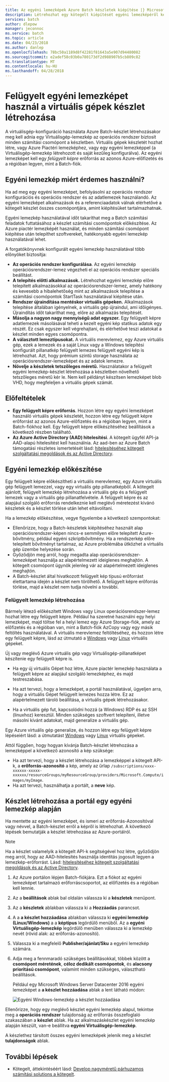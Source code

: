 ```yaml
---
title: Az egyéni lemezképek Azure Batch készletek kiépítése |} Microsoft Docs
description: Létrehozhat egy kötegelt kiépítését egyéni lemezképéről készlet számítási csomópontokra, amelyeket a szoftver- és az alkalmazáshoz szükséges adatokat tartalmazzák. Egyéni lemezkép egy hatékony módját a számítási csomópontok a Batch-alkalmazások futtatásához.
services: batch
author: dlepow
manager: jeconnoc
ms.service: batch
ms.topic: article
ms.date: 04/23/2018
ms.author: danlep
ms.openlocfilehash: 78bc50a1189d8f42281f81643a5e907d94480082
ms.sourcegitcommit: e2adef58c03b0a780173df2d988907b5cb809c82
ms.translationtype: MT
ms.contentlocale: hu-HU
ms.lasthandoff: 04/28/2018
---
```

# <a name="use-a-managed-custom-image-to-create-a-pool-of-virtual-machines"></a>Felügyelt egyéni lemezképet használ a virtuális gépek készlet létrehozása 

A virtuálisgép-konfiguráció használata Azure Batch-készlet létrehozásakor meg kell adnia egy Virtuálisgép-lemezkép az operációs rendszer biztosít minden számítási csomópont a készletben. Virtuális gépek készletét hozhat létre, vagy Azure Piactéri lemezképhez, vagy egy egyéni lemezképpel (a Virtuálisgép-lemezkép létrehozott és saját kezűleg konfigurálva). Az egyéni lemezképet kell egy *felügyelt képre* erőforrás az azonos Azure-előfizetés és a régióban legyen, mint a Batch-fiók.

## <a name="why-use-a-custom-image"></a>Egyéni lemezkép miért érdemes használni?
Ha ad meg egy egyéni lemezképet, befolyásolni az operációs rendszer konfigurációs és operációs rendszer és az adatlemezek használandó. Az egyéni lemezképet alkalmazások és a referenciaadatok válnak elérhetővé a kötegelt készlet összes csomópontjára, amint kiépítésüket tartalmazhatnak.

Egyéni lemezkép használatával időt takaríthat meg a Batch számítási feladatok futtatásához a készlet számítási csomópontok előkészítése. Az Azure piactér lemezképét használat, és minden számítási csomópont kiépítése után telepíthet szoftvereket, hatékonyabb egyéni lemezkép használatával lehet.

A forgatókönyvnek konfigurált egyéni lemezkép használatával több előnyöket biztosítja:

- **Az operációs rendszer konfigurálása**. Az egyéni lemezkép operációsrendszer-lemez végezheti el az operációs rendszer speciális beállítást. 
- **A telepítés előtti alkalmazások.** Létrehozhat egyéni lemezkép előre telepített alkalmazásokkal az operációsrendszer-lemez, amely hatékony és kevesebb a hibalehetőség mint az alkalmazások telepítése a számítási csomópontok StartTask használatával kiépítése után.
- **Rendszer újraindítása mentéskor virtuális gépeken.** Alkalmazások telepítése általában igényelnek, a virtuális gép újraindul, ami időigényes. Újraindítás időt takaríthat meg, előre az alkalmazás telepítését. 
- **Másolja a nagyon nagy mennyiségű adat egyszer.** Egy felügyelt képre adatlemezek másolásával teheti a kezelt egyéni kép statikus adatok egy részét. Ez csak egyszer kell végrehajtani, és elérhetővé teszi adatokat a készlet minden egyes csomópontra.
- **A választott lemeztípusokat.** A virtuális merevlemez, egy Azure virtuális gép, ezek a lemezek és a saját Linux vagy a Windows telepítési konfigurált pillanatkép felügyelt lemezes felügyelt egyéni kép is létrehozhat. Azt, hogy prémium szintű storage használata az operációsrendszer-lemezképet és az adatok lemezre.
- **Növelje a készletek tetszőleges méretű.** Használatakor a felügyelt egyéni lemezkép-készlet létrehozása a készletben növelhető tetszőleges méretű kér le. Nem kell példányt készítsen lemezképet blob VHD, hogy megfeleljen a virtuális gépek számát. 


## <a name="prerequisites"></a>Előfeltételek

- **Egy felügyelt képre erőforrás**. Hozzon létre egy egyéni lemezképet használó virtuális gépek készletét, hozzon létre egy felügyelt képre erőforrást az azonos Azure-előfizetés és a régióban legyen, mint a Batch-fiókhoz kell. Egy felügyelt képre előkészítéséhez beállítások a következő részben található.
- **Az Azure Active Directory (AAD) hitelesítési**. A kötegelt ügyfél API-ja AAD-alapú hitelesítést kell használnia. Az aad-ben az Azure Batch támogatási részletes ismertetését lásd: [hitelesítéséhez kötegelt szolgáltatási megoldások és az Active Directory](batch-aad-auth.md).

    
## <a name="prepare-a-custom-image"></a>Egyéni lemezkép előkészítése
Egy felügyelt képre előkészítheti a virtuális merevlemez, egy Azure virtuális gép felügyelt lemezzel, vagy egy virtuális gép pillanatképből. A kötegelt ajánlott, felügyelt lemezkép létrehozása a virtuális gép és a felügyelt lemezek vagy a virtuális gép pillanatfelvétele. A felügyelt képre és az alapjául szolgáló erőforrás rendelkeznie kell meglévő méretezést kívánó készletek és a készlet törlése után lehet eltávolítani. 

Ha a lemezkép előkészítése, vegye figyelembe a következő szempontokat:

* Ellenőrizze, hogy a Batch-készletek kiépítéséhez használt alap operációsrendszer-képen nincs-e semmilyen előre telepített Azure-bővítmény, például egyéni szkriptbővítmény. Ha a rendszerkép előre telepített bővítményt tartalmaz, az Azure problémába ütközhet a virtuális gép üzembe helyezése során.
* Győződjön meg arról, hogy megadta alap operációsrendszer-lemezképet használja az alapértelmezett ideiglenes meghajtón. A kötegelt csomópont ügynök jelenleg vár az alapértelmezett ideiglenes meghajtón.
* A Batch-készlet által hivatkozott felügyelt kép típusú erőforrást élettartama idején a készlet nem törölhető. A felügyelt képre erőforrás törlése, majd a készlet nem tudja növelni a további. 

### <a name="to-create-a-managed-image"></a>Felügyelt lemezkép létrehozása
Bármely létező előkészített Windows vagy Linux operációsrendszer-lemez hozhat létre egy felügyelt képre. Például ha szeretné használni egy helyi lemezképet, majd töltse fel a helyi lemez egy Azure Storage-fiók, amely az előfizetés és a régióban van, mint a Batch-fiók AzCopy vagy egy másik feltöltés használatával. A virtuális merevlemez feltöltéséhez, és hozzon létre egy felügyelt képre, lásd az útmutató a [Windows](../virtual-machines/windows/upload-generalized-managed.md) vagy [Linux](../virtual-machines/linux/upload-vhd.md) virtuális gépeket.

Új vagy meglévő Azure virtuális gép vagy Virtuálisgép-pillanatképet készítenie egy felügyelt képre is. 

* Ha egy új virtuális Gépet hoz létre, Azure piactér lemezkép használata a felügyelt képre az alapjául szolgáló lemezképhez, és majd testreszabása. 

* Ha azt tervezi, hogy a lemezképet, a portál használatával, ügyeljen arra, hogy a virtuális Gépet felügyelt lemezes hozza létre. Ez az alapértelmezett tároló beállítása, a virtuális gépek létrehozásakor.

* Ha a virtuális gép fut, kapcsolódni hozzá (a Windows) RDP és az SSH (linuxhoz) keresztül. Minden szükséges szoftvert telepíteni, illetve másolni kívánt adatokat, majd generalize a virtuális gép.  

Egy Azure virtuális gép generalize, és hozzon létre egy felügyelt képre lépéseiért lásd: a útmutatást [Windows](../virtual-machines/windows/capture-image-resource.md) vagy [Linux](../virtual-machines/linux/capture-image.md) virtuális gépeket.

Attól függően, hogy hogyan kívánja Batch-készlet létrehozása a lemezképpel a következő azonosító a kép szüksége:

* Ha azt tervezi, hogy a készlet létrehozása a lemezképpel a kötegelt API-k, a **erőforrás-azonosító** a kép, amely az űrlap `/subscriptions/xxxx-xxxxxx-xxxxx-xxxxxx/resourceGroups/myResourceGroup/providers/Microsoft.Compute/images/myImage`. 
* Ha azt tervezi, használhatja a portált, a **neve** kép. 





## <a name="create-a-pool-from-a-custom-image-in-the-portal"></a>Készlet létrehozása a portál egy egyéni lemezkép alapján

Ha mentette az egyéni lemezképet, és ismeri az erőforrás-Azonosítóval vagy névvel, a Batch-készlet erről a képről is létrehozhat. A következő lépések bemutatják a készlet létrehozása az Azure-portálról.

> [!NOTE]
> Ha a készlet valamelyik a kötegelt API-k segítségével hoz létre, győződjön meg arról, hogy az AAD-hitelesítés használja identitás jogosult legyen a lemezkép-erőforrást. Lásd: [hitelesítéséhez kötegelt szolgáltatási megoldások és az Active Directory](batch-aad-auth.md).
>

1. Az Azure portálon lépjen Batch-fiókjára. Ezt a fiókot az egyéni lemezképet tartalmazó erőforráscsoportot, az előfizetés és a régióban kell lennie. 
2. Az a **beállítások** ablak bal oldalán válassza ki a **készletek** menüpont.
3. Az a **készletek** ablakban válassza ki a **Hozzáadás** parancsot.
4. A a **a készlet hozzáadása** ablakban válassza ki **egyéni lemezkép (Linux/Windows)** a a **képtípus** legördülő menüből. Az a **egyéni Virtuálisgép-lemezkép** legördülő menüben válassza ki a lemezkép nevét (rövid alak: az erőforrás-azonosító).
5. Válassza ki a megfelelő **Publisher/ajánlat/Sku** a egyéni lemezkép számára.
6. Adja meg a fennmaradó szükséges beállításokkal, többek között a **csomópont méretének**, **céloz dedikált csomópontok**, és **alacsony prioritású csomópont**, valamint minden szükséges, választható beállítások.

    Például egy Microsoft Windows Server Datacenter 2016 egyéni lemezképet a **a készlet hozzáadása** ablak a lent látható módon:

    ![Egyéni Windows-lemezkép a készlet hozzáadása](media/batch-custom-images/add-pool-custom-image.png)
  
Ellenőrizze, hogy egy meglévő készlet egyéni lemezkép alapul, tekintse meg a **operációs rendszer** tulajdonság az erőforrás összefoglaló szakaszában a **készlet** ablak. Ha az alkalmazáskészlet egyéni lemezkép alapján készült, van-e beállítva **egyéni Virtuálisgép-lemezkép**.

A készlethez társított összes egyéni lemezképek jelenik meg a készlet **tulajdonságok** ablak.
 
## <a name="next-steps"></a>További lépések

- Kötegelt, áttekintéséért lásd: [Develop nagyméretű párhuzamos számítási solutions a kötegelt](batch-api-basics.md).
